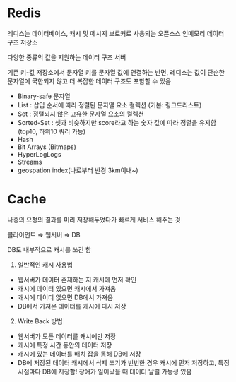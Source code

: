 # Redis
레디스는 데이터베이스, 캐시 및 메시지 브로커로 사용되는 오픈소스 인메모리 데이터 구조 저장소

다양한 종류의 값을 지원하는 데이터 구조 서버

기존 키-값 저장소에서 문자열 키를 문자열 값에 연결하는 반면, 레디스는 값이 단순한 문자열에 국한되지 않고 더 복잡한 데이터 구조도 포함할 수 있음

- Binary-safe 문자열
- List : 삽입 순서에 따라 정렬된 문자열 요소 컬렉션 (기본: 링크드리스트)
- Set : 정렬되지 않은 고유한 문자열 요소의 컬렉션
- Sorted-Set : 셋과 비슷하지만 score라고 하는 숫자 값에 따라 정렬을 유지함 (top10, 하위10 쿼리 가능)
- Hash
- Bit Arrays (Bitmaps)
- HyperLogLogs
- Streams
- geospation index(나로부터 반경 3km이내~)

# Cache
나중의 요청의 결과를 미리 저장해두었다가 빠르게 서비스 해주는 것

클라이언트 ⇒ 웹서버 ⇒ DB

DB도 내부적으로 캐시를 쓰긴 함

1. 일반적인 캐시 사용법
  - 웹서버가 데이터 존재하는 지 캐시에 먼저 확인
  - 캐시에 데이터 있으면 캐시에서 가져옴
  - 캐시에 데이터 없으면 DB에서 가져옴
  - DB에서 가져온 데이터를 캐시에 다시 저장

2. Write Back 방법
  - 웹서버가 모든 데이터를 캐시에만 저장
  - 캐시에 특정 시간 동안의 데이터 저장
  - 캐시에 있는 데이터를 배치 잡을 통해 DB에 저장
  - DB에 저장된 데이터 캐시에서 삭제
 쓰기가 빈번한 경우 캐시에 먼저 저장하고, 특정 시점마다 DB에 저장함!
 장애가 일어났을 때 데이터 날릴 가능성 있음
